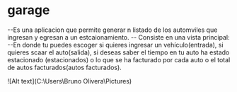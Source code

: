 # garage
--Es una aplicacion que permite generar n listado de los automviles que ingresan y egresan a un estcaionamiento.
-- Consiste en una vista principal:
--En donde tu puedes escoger si quieres ingresar un vehículo(entrada), si quieres scaar el auto(salida), si deseas saber el tiempo en tu auto ha estado estacionado (estacionados) o  lo que se ha facturado por cada auto o el total de autos facturados(autos facturados).

![Alt text](C:\Users\Bruno Olivera\Pictures) 
